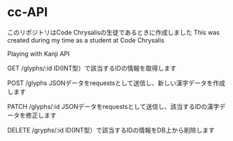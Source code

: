 # cc-API
このリポジトリはCode Chrysalisの生徒であるときに作成しました
This was created during my time as a student at Code Chrysalis

Playing with Kanji API

GET /glyphs/:id
ID(INT型）で該当するIDの情報を取得します

POST /glyphs
JSONデータをrequestsとして送信し、新しい漢字データを作成します

PATCH /glyphs/:id
JSONデータをrequestsとして送信し、該当するIDの漢字データを修正します

DELETE /gryphs/:id
ID(INT型）で該当するIDの情報をDB上から削除します